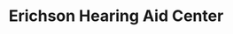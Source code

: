 ---
title: "Erichson Hearing Aid Center"
url: /erie/erichson-hearing-aid-center/
shop: Hörgeräte
---
